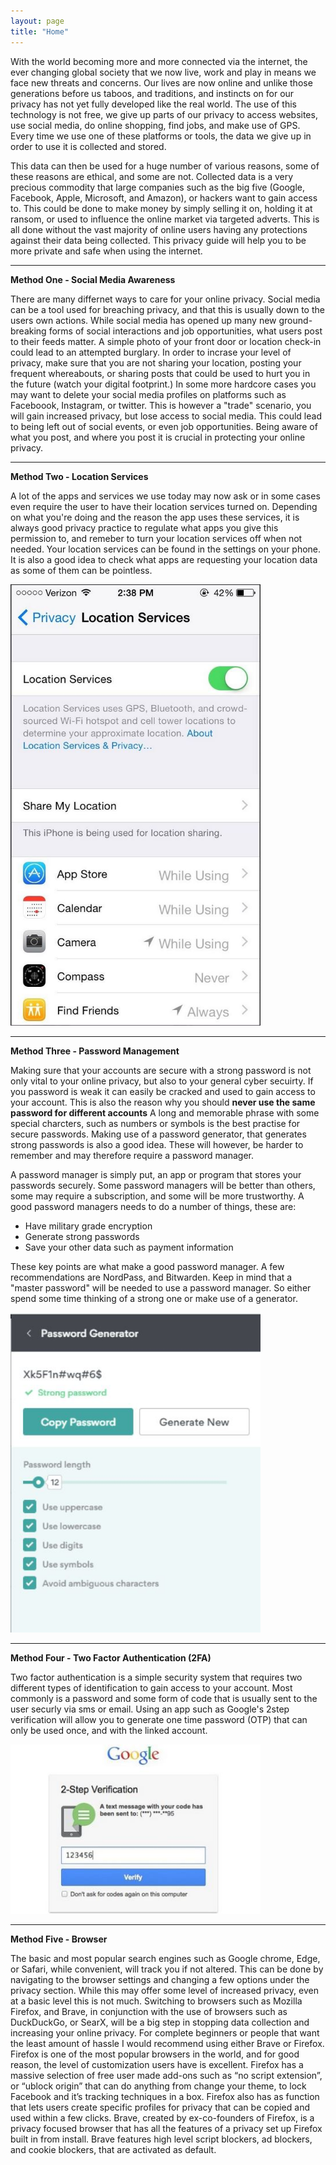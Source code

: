 ```yaml
---
layout: page
title: "Home"
---
```


With the world becoming more and more connected via the internet, the ever changing global society that we now live, work and play in means we face new threats and concerns. Our lives are now online and unlike those generations before us taboos, and traditions, and instincts on for our privacy has not yet fully developed like the real world. The use of this technology is not free, we give up parts of our privacy to access websites, use social media, do online shopping, find jobs, and make use of GPS. Every time we use one of these platforms or tools, the data we give up in order to use it is collected and stored.



This data can then be used for a huge number of various reasons, some of these reasons are ethical, and some are not. Collected data is a very precious commodity that large companies such as the big five (Google, Facebook, Apple, Microsoft, and Amazon), or hackers want to gain access to. This could be done to make money by simply selling it on, holding it at ransom, or used to influence the online market via targeted adverts. 
This is all done without the vast majority of online users having any protections against their data being collected. This privacy guide will help you to be more private and safe when using the internet.




---
**Method One - Social Media Awareness**

There are many differnet ways to care for your online privacy. Social media can be a tool used for breaching privacy, and that this is usually down to the users own actions. While social media has opened up many new ground-breaking forms of social interactions and job opportunities, what users post to their feeds matter. A simple photo of your front door or location check-in could lead to an attempted burglary. In order to incrase your level of privacy, make sure that you are not sharing your location, posting your frequent whereabouts, or sharing posts that could be used to hurt you in the future (watch your digital footprint.) In some more hardcore cases you may want to delete your social media profiles on platforms such as Faceboook, Instagram, or twitter. This is however a "trade" scenario, you will gain increased privacy, but lose access to social media. This could lead to being left out of social events, or even job opportunities. Being aware of what you post, and where you post it is crucial in protecting your online privacy.




---
**Method Two - Location Services**

A lot of the apps and services we use today may now ask or in some cases even require the user to have their location services turned on. Depending on what you're doing and the reason the app uses these services, it is always good privacy practice to regulate what apps you give this permission to, and remeber to turn your location services off when not needed. Your location services can be found in the settings on your phone. It is also a good idea to check what apps are requesting your location data as some of them can be pointless. 
 
<img src= "assets/servicesettings.JPG" width="400">


---
**Method Three - Password Management**

Making sure that your accounts are secure with a strong password is not only vital to your online privacy, but also to your general cyber secuirty. If you password is weak it can easily be cracked and used to gain access to your account. This is also the reason why you should **never use the same password for different accounts** A long and memorable phrase with some special charcters, such as numbers or symbols is the best practise for secure passwords.
Making use of a password generator, that generates strong passwords is also a good idea. These will however, be harder to remember and may therefore require a password manager. 

A password manager is simply put, an app or program that stores your passwords securely. Some password managers will be better than others, some may require a subscription, and some will be more trustworthy. A good password managers needs to do a number of things, these are:
- Have military grade encryption 
- Generate strong passwords
- Save your other data such as payment information

These key points are what make a good password manager. A few recommendations are NordPass, and Bitwarden.
Keep in mind that a "master password" will be needed to use a password manager. So either spend some time thinking of a strong one or make use of a generator.

<img src= "assets/passwordgenerator.JPG" width="400">


---
**Method Four - Two Factor Authentication (2FA)**

Two factor authentication is a simple security system that requires two different types of identification to gain access to your account. Most commonly is a password and some form of code that is usually sent to the user securly via sms or email.
Using an app such as Google's 2step verification will allow you to generate one time password (OTP) that can only be used once, and with the linked account. 

<img src= "assets/2fa.JPG" width="400">


---
**Method Five - Browser**

The basic and most popular search engines such as Google chrome, Edge, or Safari, while convenient, will track you if not altered. This can be done by navigating to the browser settings and changing a few options under the privacy section. While this may offer some level of increased privacy, even at a basic level this is not much. Switching to browsers such as Mozilla Firefox, and Brave, in conjunction with the use of browsers such as DuckDuckGo, or SearX, will be a big step in stopping data collection and increasing your online privacy. For complete beginners or people that want the least amount of hassle I would recommend using either Brave or Firefox.  Firefox is one of the most popular browsers in the world, and for good reason, the level of customization users have is excellent. Firefox has a massive selection of free user made add-ons such as “no script extension”, or “ublock origin” that can do anything from change your theme, to lock Facebook and it’s tracking techniques in a box. Firefox also has as function that lets users create specific profiles for privacy that can be copied and used within a few clicks. Brave, created by ex-co-founders of Firefox, is a privacy focused browser that has all the features of a privacy set up Firefox built in from install. Brave features high level script blockers, ad blockers, and cookie blockers, that are activated as default.



